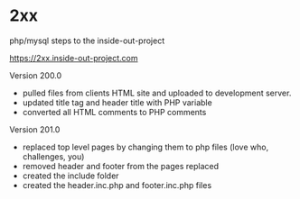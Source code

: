 # 2xx
php/mysql steps to the inside-out-project

https://2xx.inside-out-project.com


Version 200.0 
- pulled files from clients HTML site and uploaded to development server.
- updated title tag and header title with PHP variable
- converted all HTML comments to PHP comments

Version 201.0 
- replaced top level pages by changing them to php files (love who, challenges, you)
- removed header and footer from the pages replaced
- created the include folder 
- created the header.inc.php and footer.inc.php files